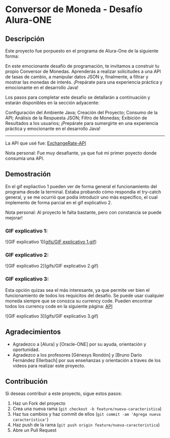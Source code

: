 # Conversor de Moneda - Desafío Alura-ONE

## Descripción
Este proyecto fue porpuesto en el programa de Alura-One de la siguiente forma:

En este emocionante desafío de programación, te invitamos a construir tu propio Conversor de Monedas.
Aprenderás a realizar solicitudes a una API de tasas de cambio, a manipular datos JSON y, finalmente, a filtrar y mostrar las monedas de interés.
¡Prepárate para una experiencia práctica y emocionante en el desarrollo Java!

Los pasos para completar este desafío se detallarán a continuación y estarán disponibles en la sección adyacente:

Configuración del Ambiente Java;
Creación del Proyecto;
Consumo de la API;
Análisis de la Respuesta JSON;
Filtro de Monedas;
Exibición de Resultados a los usuarios;
¡Prepárate para sumergirte en una experiencia práctica y emocionante en el desarrollo Java!

*******************************************************************************************

La API que usé fue: [ExchangeRate-API](https://www.exchangerate-api.com/)

Nota personal: Fue muy desafiante, ya que fué mi primer poyecto donde consumia una API.

## Demostración
En el gif expliactivo 1 pueden ver de forma general el funcionamiento del programa desde la terminal.
Estaba probando cómo respondia el try-catch general, y se me ocurrió que podia introducir uno más especifico, el cual implemento de forma parcial en el gif explicativo 2.

Nota personal: Al proyecto le falta bastante, pero con constancia se puede mejorar!

### GIF explicativo 1:

![GIF explicativo 1]([gifs/GIF explicativo 1.gif](https://github.com/Jere2023/ConversorDeMonedasAluraONE/blob/main/gifs/GIF%20explicativo%201.gif))

### GIF explicativo 2:

![GIF explicativo 2](gifs/GIF explicativo 2.gif)

### GIF explicativo 3: 
Esta opción quizas sea el más interesante, ya que permite ver bien el funcionamiento de todos los requicitos del desafío.
Se puede usar cualquier moneda siempre que se conozca su currency code. Pueden encontrar todos los currency code en la siguiente página: [API](https://www.exchangerate-api.com/docs/java-currency-api)

![GIF explicativo 3](gifs/GIF explicativo 3.gif)

## Agradecimientos

- Agradezco a [Alura] y [Oracle-ONE] por su ayuda, orientación y oportunidad.
- Agradezco a los profesores [Génesys Rondón] y [Bruno Darío Fernández Ellerbach] por sus enseñanzas y orientación a traves de los videos para realizar este proyecto.

## Contribución

Si deseas contribuir a este proyecto, sigue estos pasos:
1. Haz un Fork del proyecto
2. Crea una nueva rama (`git checkout -b feature/nueva-caracteristica`)
3. Haz tus cambios y haz commit de ellos (`git commit -am 'Agrega nueva característica'`)
4. Haz push de la rama (`git push origin feature/nueva-caracteristica`)
5. Abre un Pull Request
